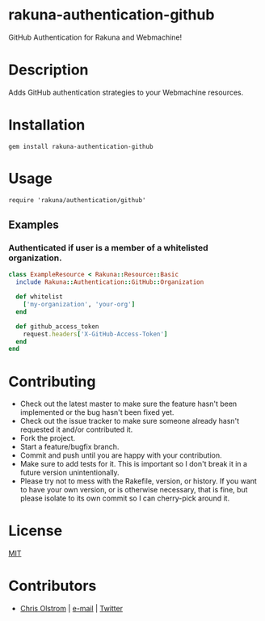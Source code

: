 # rakuna-authentication-github

GitHub Authentication for Rakuna and Webmachine!

# Description

Adds GitHub authentication strategies to your Webmachine resources.

# Installation
`gem install rakuna-authentication-github`

# Usage
`require 'rakuna/authentication/github'`

## Examples

### Authenticated if user is a member of a whitelisted organization.
```ruby
class ExampleResource < Rakuna::Resource::Basic
  include Rakuna::Authentication::GitHub::Organization

  def whitelist
    ['my-organization', 'your-org']
  end

  def github_access_token
    request.headers['X-GitHub-Access-Token']
  end
end
```

# Contributing
  * Check out the latest master to make sure the feature hasn't been implemented or the bug hasn't been fixed yet.
  * Check out the issue tracker to make sure someone already hasn't requested it and/or contributed it.
  * Fork the project.
  * Start a feature/bugfix branch.
  * Commit and push until you are happy with your contribution.
  * Make sure to add tests for it. This is important so I don't break it in a future version unintentionally.
  * Please try not to mess with the Rakefile, version, or history. If you want to have your own version, or is otherwise necessary, that is fine, but please isolate to its own commit so I can cherry-pick around it.

# License
[MIT](https://tldrlegal.com/license/mit-license)

# Contributors
  * [Chris Olstrom](https://colstrom.github.io/) | [e-mail](mailto:chris@olstrom.com) | [Twitter](https://twitter.com/ChrisOlstrom)
